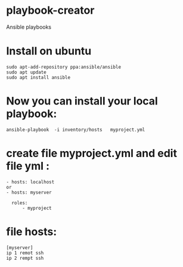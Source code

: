 # playbook-creator
Ansible playbooks 


# Install  on ubuntu
```
sudo apt-add-repository ppa:ansible/ansible
sudo apt update
sudo apt install ansible

```

# Now you can install your local playbook:

```
ansible-playbook  -i inventory/hosts   myproject.yml
```
# create file myproject.yml and edit file yml :
```
- hosts: localhost
or
- hosts: myserver

  roles: 
      - myproject
```

  # file hosts:
  ```
  [myserver]
  ip 1 remot ssh
  ip 2 rempt ssh
```
 
